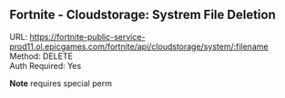 ## Fortnite - Cloudstorage: Systrem File Deletion

URL: https://fortnite-public-service-prod11.ol.epicgames.com/fortnite/api/cloudstorage/system/:filename \
Method: DELETE \
Auth Required: Yes

**Note** requires special perm
